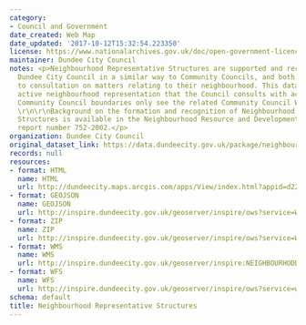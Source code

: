 ```yaml
---
category:
- Council and Government
date_created: Web Map
date_updated: '2017-10-12T15:32:54.223350'
license: https://www.nationalarchives.gov.uk/doc/open-government-licence/version/3/
maintainer: Dundee City Council
notes: <p>Neighbourhood Representative Structures are supported and recognised by
  Dundee City Council in a similar way to Community Councils, and both have a right
  to consultation on matters relating to their neighbourhood. This dataset shows the
  active neighbourhood representation that the Council consults with across the City.\r\n\r\nFor
  Community Council boundaries only see the related Community Council Wards dataset.
  \r\n\r\nBackground on the formation and recognition of Neighbourhood Representative
  Structures is available in the Neighbourhood Resource and Development Committee
  report number 752-2002.</p>
organization: Dundee City Council
original_dataset_link: https://data.dundeecity.gov.uk/package/neighbourhood-representative-structures
records: null
resources:
- format: HTML
  name: HTML
  url: http://dundeecity.maps.arcgis.com/apps/View/index.html?appid=d226c55906204e948aad4cabe5312ffb
- format: GEOJSON
  name: GEOJSON
  url: http://inspire.dundeecity.gov.uk/geoserver/inspire/ows?service=WFS&version=1.0.0&request=GetFeature&typeName=inspire:NEIGHBOURHOODREPSTRUCTURE&outputFormat=application%2Fjson&srsName=EPSG:3857
- format: ZIP
  name: ZIP
  url: http://inspire.dundeecity.gov.uk/geoserver/inspire/ows?service=WFS&version=1.0.0&request=GetFeature&typeName=inspire:NEIGHBOURHOODREPSTRUCTURE&maxFeatures=100&outputFormat=SHAPE-ZIP
- format: WMS
  name: WMS
  url: http://inspire.dundeecity.gov.uk/geoserver/inspire:NEIGHBOURHODDREPSTRUCTURE/wms?service=WMS&version=1.3.0&request=getCapabilities
- format: WFS
  name: WFS
  url: http://inspire.dundeecity.gov.uk/geoserver/inspire/ows?service=wfs&request=getCapabilities
schema: default
title: Neighbourhood Representative Structures
---
```

